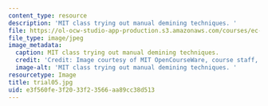 ```yaml
---
content_type: resource
description: 'MIT class trying out manual demining techniques. '
file: https://ol-ocw-studio-app-production.s3.amazonaws.com/courses/ec-s06-design-for-demining-spring-2007/e3f560fe3f2033f23566aa89cc38d513_trial05.jpg
file_type: image/jpeg
image_metadata:
  caption: MIT class trying out manual demining techniques.
  credit: 'Credit: Image courtesy of MIT OpenCourseWare, course staff, and students.'
  image-alt: 'MIT class trying out manual demining techniques. '
resourcetype: Image
title: trial05.jpg
uid: e3f560fe-3f20-33f2-3566-aa89cc38d513
---
```

